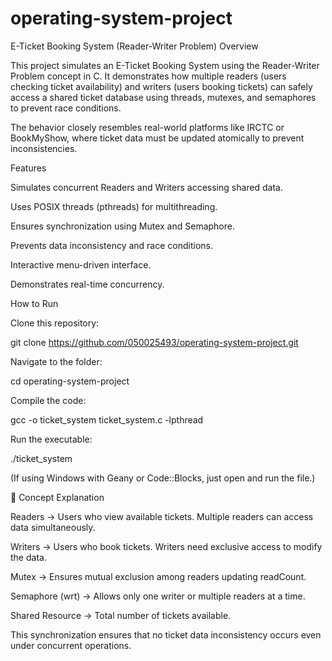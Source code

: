 # operating-system-project
E-Ticket Booking System (Reader-Writer Problem)
Overview

This project simulates an E-Ticket Booking System using the Reader-Writer Problem concept in C.
It demonstrates how multiple readers (users checking ticket availability) and writers (users booking tickets) can safely access a shared ticket database using threads, mutexes, and semaphores to prevent race conditions.

The behavior closely resembles real-world platforms like IRCTC or BookMyShow, where ticket data must be updated atomically to prevent inconsistencies.

Features

Simulates concurrent Readers and Writers accessing shared data.

Uses POSIX threads (pthreads) for multithreading.

Ensures synchronization using Mutex and Semaphore.

Prevents data inconsistency and race conditions.

Interactive menu-driven interface.

Demonstrates real-time concurrency.



 How to Run

Clone this repository:

git clone https://github.com/050025493/operating-system-project.git


Navigate to the folder:

cd operating-system-project


Compile the code:

gcc -o ticket_system ticket_system.c -lpthread


Run the executable:

./ticket_system


(If using Windows with Geany or Code::Blocks, just open and run the file.)

🧠 Concept Explanation

Readers → Users who view available tickets. Multiple readers can access data simultaneously.

Writers → Users who book tickets. Writers need exclusive access to modify the data.

Mutex → Ensures mutual exclusion among readers updating readCount.

Semaphore (wrt) → Allows only one writer or multiple readers at a time.

Shared Resource → Total number of tickets available.

This synchronization ensures that no ticket data inconsistency occurs even under concurrent operations.
